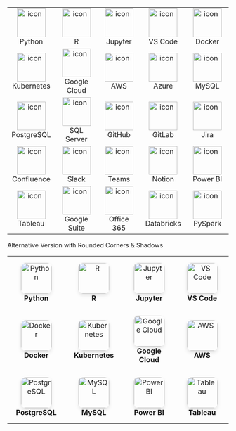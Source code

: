 <div align="left">
<table>
<tr>
    <td align="center" width="96">
        <img src="https://techstack-generator.vercel.app/python-icon.svg" alt="icon" width="65" height="65" />
        <br>Python
    </td>
    <td align="center" width="96">
        <img src="https://techstack-generator.vercel.app/r-icon.svg" alt="icon" width="65" height="65" />
        <br>R
    </td>
    <td align="center" width="96">
        <img src="https://cdn.jsdelivr.net/gh/devicons/devicon/icons/jupyter/jupyter-original.svg" alt="icon" width="65" height="65" />
        <br>Jupyter
    </td>
    <td align="center" width="96">
        <img src="https://cdn.jsdelivr.net/gh/devicons/devicon/icons/vscode/vscode-original.svg" alt="icon" width="65" height="65" />
        <br>VS Code
    </td>
    <td align="center" width="96">
        <img src="https://cdn.jsdelivr.net/gh/devicons/devicon/icons/docker/docker-original.svg" alt="icon" width="65" height="65" />
        <br>Docker
    </td>
</tr>
<tr>
    <td align="center" width="96">
        <img src="https://cdn.jsdelivr.net/gh/devicons/devicon/icons/kubernetes/kubernetes-plain.svg" alt="icon" width="65" height="65" />
        <br>Kubernetes
    </td>
    <td align="center" width="96">
        <img src="https://cdn.jsdelivr.net/gh/devicons/devicon/icons/googlecloud/googlecloud-original.svg" alt="icon" width="65" height="65" />
        <br>Google Cloud
    </td>
    <td align="center" width="96">
        <img src="https://techstack-generator.vercel.app/aws-icon.svg" alt="icon" width="65" height="65" />
        <br>AWS
    </td>
    <td align="center" width="96">
        <img src="https://cdn.jsdelivr.net/gh/devicons/devicon/icons/azure/azure-original.svg" alt="icon" width="65" height="65" />
        <br>Azure
    </td>
    <td align="center" width="96">
        <img src="https://cdn.jsdelivr.net/gh/devicons/devicon/icons/mysql/mysql-original.svg" alt="icon" width="65" height="65" />
        <br>MySQL
    </td>
</tr>
<tr>
    <td align="center" width="96">
        <img src="https://cdn.jsdelivr.net/gh/devicons/devicon/icons/postgresql/postgresql-original.svg" alt="icon" width="65" height="65" />
        <br>PostgreSQL
    </td>
    <td align="center" width="96">
        <img src="https://cdn.jsdelivr.net/gh/devicons/devicon/icons/microsoftsqlserver/microsoftsqlserver-plain.svg" alt="icon" width="65" height="65" />
        <br>SQL Server
    </td>
    <td align="center" width="96">
        <img src="https://cdn.jsdelivr.net/gh/devicons/devicon/icons/github/github-original.svg" alt="icon" width="65" height="65" />
        <br>GitHub
    </td>
    <td align="center" width="96">
        <img src="https://cdn.jsdelivr.net/gh/devicons/devicon/icons/gitlab/gitlab-original.svg" alt="icon" width="65" height="65" />
        <br>GitLab
    </td>
    <td align="center" width="96">
        <img src="https://cdn.jsdelivr.net/gh/devicons/devicon/icons/jira/jira-original.svg" alt="icon" width="65" height="65" />
        <br>Jira
    </td>
</tr>
<tr>
    <td align="center" width="96">
        <img src="https://cdn.jsdelivr.net/gh/devicons/devicon/icons/confluence/confluence-original.svg" alt="icon" width="65" height="65" />
        <br>Confluence
    </td>
    <td align="center" width="96">
        <img src="https://cdn.jsdelivr.net/gh/devicons/devicon/icons/slack/slack-original.svg" alt="icon" width="65" height="65" />
        <br>Slack
    </td>
    <td align="center" width="96">
        <img src="https://img.icons8.com/color/96/microsoft-teams.png" alt="icon" width="65" height="65" />
        <br>Teams
    </td>
    <td align="center" width="96">
        <img src="https://img.icons8.com/color/96/notion--v1.png" alt="icon" width="65" height="65" />
        <br>Notion
    </td>
    <td align="center" width="96">
        <img src="https://img.icons8.com/color/96/power-bi.png" alt="icon" width="65" height="65" />
        <br>Power BI
    </td>
</tr>
<tr>
    <td align="center" width="96">
        <img src="https://img.icons8.com/color/96/tableau-software.png" alt="icon" width="65" height="65" />
        <br>Tableau
    </td>
    <td align="center" width="96">
        <img src="https://img.icons8.com/color/96/google-logo.png" alt="icon" width="65" height="65" />
        <br>Google Suite
    </td>
    <td align="center" width="96">
        <img src="https://img.icons8.com/color/96/microsoft-office-2019.png" alt="icon" width="65" height="65" />
        <br>Office 365
    </td>
    <td align="center" width="96">
        <img src="https://img.icons8.com/external-tal-revivo-color-tal-revivo/96/external-databricks-an-american-enterprise-software-company-founded-by-the-creators-of-apache-spark-logo-color-tal-revivo.png" alt="icon" width="65" height="65" />
        <br>Databricks
    </td>
    <td align="center" width="96">
        <img src="https://cdn.jsdelivr.net/gh/devicons/devicon/icons/apache/apache-original.svg" alt="icon" width="65" height="65" />
        <br>PySpark
    </td>
</tr>
</table>
</div>

Alternative Version with Rounded Corners & Shadows
<div align="center">
<table style="border-collapse: collapse; border: none;">
<tr style="border: none;">
    <td align="center" width="110" style="border: none; padding: 15px;">
        <img src="https://techstack-generator.vercel.app/python-icon.svg" alt="Python" width="70" height="70" style="border-radius: 10px; box-shadow: 0 4px 8px rgba(0,0,0,0.1);" />
        <br><strong>Python</strong>
    </td>
    <td align="center" width="110" style="border: none; padding: 15px;">
        <img src="https://techstack-generator.vercel.app/r-icon.svg" alt="R" width="70" height="70" style="border-radius: 10px; box-shadow: 0 4px 8px rgba(0,0,0,0.1);" />
        <br><strong>R</strong>
    </td>
    <td align="center" width="110" style="border: none; padding: 15px;">
        <img src="https://cdn.jsdelivr.net/gh/devicons/devicon/icons/jupyter/jupyter-original.svg" alt="Jupyter" width="70" height="70" style="border-radius: 10px; box-shadow: 0 4px 8px rgba(0,0,0,0.1);" />
        <br><strong>Jupyter</strong>
    </td>
    <td align="center" width="110" style="border: none; padding: 15px;">
        <img src="https://cdn.jsdelivr.net/gh/devicons/devicon/icons/vscode/vscode-original.svg" alt="VS Code" width="70" height="70" style="border-radius: 10px; box-shadow: 0 4px 8px rgba(0,0,0,0.1);" />
        <br><strong>VS Code</strong>
    </td>
</tr>
<tr style="border: none;">
    <td align="center" width="110" style="border: none; padding: 15px;">
        <img src="https://cdn.jsdelivr.net/gh/devicons/devicon/icons/docker/docker-original.svg" alt="Docker" width="70" height="70" style="border-radius: 10px; box-shadow: 0 4px 8px rgba(0,0,0,0.1);" />
        <br><strong>Docker</strong>
    </td>
    <td align="center" width="110" style="border: none; padding: 15px;">
        <img src="https://cdn.jsdelivr.net/gh/devicons/devicon/icons/kubernetes/kubernetes-plain.svg" alt="Kubernetes" width="70" height="70" style="border-radius: 10px; box-shadow: 0 4px 8px rgba(0,0,0,0.1);" />
        <br><strong>Kubernetes</strong>
    </td>
    <td align="center" width="110" style="border: none; padding: 15px;">
        <img src="https://cdn.jsdelivr.net/gh/devicons/devicon/icons/googlecloud/googlecloud-original.svg" alt="Google Cloud" width="70" height="70" style="border-radius: 10px; box-shadow: 0 4px 8px rgba(0,0,0,0.1);" />
        <br><strong>Google Cloud</strong>
    </td>
    <td align="center" width="110" style="border: none; padding: 15px;">
        <img src="https://techstack-generator.vercel.app/aws-icon.svg" alt="AWS" width="70" height="70" style="border-radius: 10px; box-shadow: 0 4px 8px rgba(0,0,0,0.1);" />
        <br><strong>AWS</strong>
    </td>
</tr>
<tr style="border: none;">
    <td align="center" width="110" style="border: none; padding: 15px;">
        <img src="https://cdn.jsdelivr.net/gh/devicons/devicon/icons/postgresql/postgresql-original.svg" alt="PostgreSQL" width="70" height="70" style="border-radius: 10px; box-shadow: 0 4px 8px rgba(0,0,0,0.1);" />
        <br><strong>PostgreSQL</strong>
    </td>
    <td align="center" width="110" style="border: none; padding: 15px;">
        <img src="https://cdn.jsdelivr.net/gh/devicons/devicon/icons/mysql/mysql-original.svg" alt="MySQL" width="70" height="70" style="border-radius: 10px; box-shadow: 0 4px 8px rgba(0,0,0,0.1);" />
        <br><strong>MySQL</strong>
    </td>
    <td align="center" width="110" style="border: none; padding: 15px;">
        <img src="https://img.icons8.com/color/96/power-bi.png" alt="Power BI" width="70" height="70" style="border-radius: 10px; box-shadow: 0 4px 8px rgba(0,0,0,0.1);" />
        <br><strong>Power BI</strong>
    </td>
    <td align="center" width="110" style="border: none; padding: 15px;">
        <img src="https://img.icons8.com/color/96/tableau-software.png" alt="Tableau" width="70" height="70" style="border-radius: 10px; box-shadow: 0 4px 8px rgba(0,0,0,0.1);" />
        <br><strong>Tableau</strong>
    </td>
</tr>
</table>
</div>
